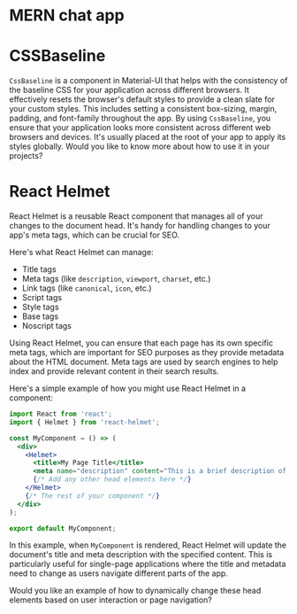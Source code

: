 # MERN chat app

# CSSBaseline
`CssBaseline` is a component in Material-UI that helps with the consistency of the baseline CSS for your application across different browsers. 
It effectively resets the browser's default styles to provide a clean slate for your custom styles. This includes setting a consistent box-sizing, margin, padding, and font-family throughout the app. 
By using `CssBaseline`, you ensure that your application looks more consistent across different web browsers and devices. 
It's usually placed at the root of your app to apply its styles globally. Would you like to know more about how to use it in your projects?

# React Helmet
React Helmet is a reusable React component that manages all of your changes to the document head. It's handy for handling changes to your app's meta tags, which can be crucial for SEO.

Here's what React Helmet can manage:
- Title tags
- Meta tags (like `description`, `viewport`, `charset`, etc.)
- Link tags (like `canonical`, `icon`, etc.)
- Script tags
- Style tags
- Base tags
- Noscript tags

Using React Helmet, you can ensure that each page has its own specific meta tags, which are important for SEO purposes as they provide metadata about the HTML document. Meta tags are used by search engines to help index and provide relevant content in their search results.

Here's a simple example of how you might use React Helmet in a component:

```jsx
import React from 'react';
import { Helmet } from 'react-helmet';

const MyComponent = () => (
  <div>
    <Helmet>
      <title>My Page Title</title>
      <meta name="description" content="This is a brief description of my page." />
      {/* Add any other head elements here */}
    </Helmet>
    {/* The rest of your component */}
  </div>
);

export default MyComponent;
```

In this example, when `MyComponent` is rendered, React Helmet will update the document's title and meta description with the specified content. This is particularly useful for single-page applications where the title and metadata need to change as users navigate different parts of the app.

Would you like an example of how to dynamically change these head elements based on user interaction or page navigation?